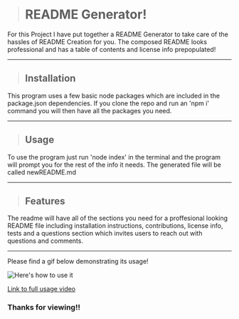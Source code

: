 ># README Generator!

For this Project I have put together a README Generator to take care of the hassles of README Creation for you. The composed README looks professional and has a table of contents and license info prepopulated!

---

>## Installation

This program uses a few basic node packages which are included in the package.json dependencies. If you clone the repo and run an 'npm i' command you will then have all the packages you need.

---

>## Usage

To use the program just run 'node index' in the terminal and the program will prompt you for the rest of the info it needs. The generated file will be called newREADME.md

---

>## Features

The readme will have all of the sections you need for a proffesional looking README file including installation instructions, contributions, license info, tests and a questions section which invites users to reach out with questions and comments.

---

Please find a gif below demonstrating its usage!

![Here's how to use it](images/usagegif.gif)

[Link to full usage video](https://drive.google.com/file/d/1rb6l28j_vR7Jk9E17CFysn9PeT6JSRG4/view)

### Thanks for viewing!!